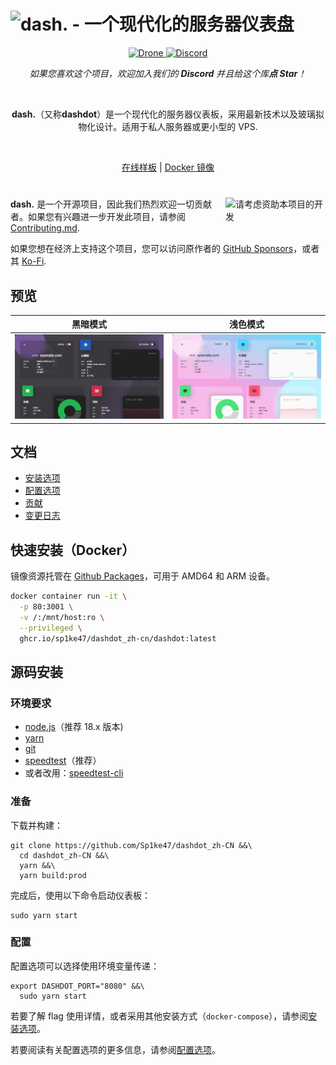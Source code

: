 <!-- markdownlint-disable -->
<h1>
  <img src=".github/images/banner_muted.png" alt="dash. - 一个现代化的服务器仪表盘">
</h1>

<p align="center">
  <a href="https://drone.mauz.io/MauriceNino/dashdot" target="_blank">
    <img title="Drone" src="https://drone.mauz.io/api/badges/MauriceNino/dashdot/status.svg">
  </a>

  <a href="https://discord.gg/3teHFBNQ9W" target="_blank">
    <img title="Discord" src="https://discord.com/api/guilds/986251291577688064/widget.png?style=shield">
  </a>
</p>
<p align="center">
  <i>如果您喜欢这个项目，欢迎加入我们的 <b>Discord</b> 并且给这个库<b>点 Star</b>！</i>
</p>

<br/>

<p align="center">
  <b>dash.</b>（又称<b>dashdot</b>）是一个现代化的服务器仪表板，采用最新技术以及玻璃拟物化设计。适用于私人服务器或更小型的 VPS.
</p>
<br />
<p align="center">
  <a href="https://dash.mauz.io" target="_blank">在线样板</a>
 |
  <a href="https://github.com/Sp1ke47/dashdot_zh-CN/pkgs/container/dashdot_zh-cn%2Fdashdot" target="_blank">Docker 镜像</a>
</p>

#

<a href="https://ko-fi.com/mauricenino" target="_blank">
  <img 
    align="right"
    width="160"
    style="padding-left: 20px; padding-bottom: 10px"
    alt="请考虑资助本项目的开发"
    src="https://cdn.ko-fi.com/cdn/kofi2.png?v=3"
  />
</a>

<!-- markdownlint-enable -->

**dash.** 是一个开源项目，因此我们热烈欢迎一切贡献者。如果您有兴趣进一步开发此项目，请参阅
[Contributing.md](./.github/CONTRIBUTING.md).

如果您想在经济上支持这个项目，您可以访问原作者的
[GitHub Sponsors](https://github.com/sponsors/MauriceNino)，或者其 [Ko-Fi](https://ko-fi.com/mauricenino).

## 预览

<!-- markdownlint-disable -->

| 黑暗模式                                                                                    | 浅色模式                                                                                     |
| -------------------------------------------------------------------------------------------- | ---------------------------------------------------------------------------------------------- |
| <img src="apps/docs/static/img/screenshot_darkmode.png" alt="Screenshot of the dark-mode" /> | <img src="apps/docs/static/img/screenshot_lightmode.png" alt="Screenshot of the light-mode" /> |

<!-- markdownlint-enable -->

## 文档

- [安装选项](https://getdashdot.com/docs/install)
- [配置选项](https://getdashdot.com/docs/config)
- [贡献](./.github/CONTRIBUTING.md)
- [变更日志](./.github/CHANGELOG.md)

## 快速安装（Docker）

镜像资源托管在 [Github Packages](https://github.com/Sp1ke47/dashdot_zh-CN/pkgs/container/dashdot_zh-cn%2Fdashdot)，可用于 AMD64 和 ARM 设备。

```bash
docker container run -it \
  -p 80:3001 \
  -v /:/mnt/host:ro \
  --privileged \
  ghcr.io/sp1ke47/dashdot_zh-cn/dashdot:latest
```

## 源码安装

### 环境要求

- [node.js](https://nodejs.org/)（推荐 18.x 版本)
- [yarn](https://yarnpkg.com/)
- [git](https://git-scm.com/)
- [speedtest](https://www.speedtest.net/apps/cli)（推荐）
- 或者改用：[speedtest-cli](https://github.com/sivel/speedtest-cli)

### 准备

下载并构建：

```
git clone https://github.com/Sp1ke47/dashdot_zh-CN &&\
  cd dashdot_zh-CN &&\
  yarn &&\
  yarn build:prod
```

完成后，使用以下命令启动仪表板：

```
sudo yarn start
```

### 配置

配置选项可以选择使用环境变量传递：

```
export DASHDOT_PORT="8080" &&\
  sudo yarn start
```


若要了解 flag 使用详情，或者采用其他安装方式（`docker-compose`），请参阅[安装选项](https://getdashdot.com/docs/install)。

若要阅读有关配置选项的更多信息，请参阅[配置选项](https://getdashdot.com/docs/config)。
